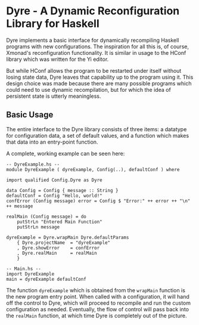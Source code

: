 Dyre - A Dynamic Reconfiguration Library for Haskell
====================================================

Dyre implements a basic interface for dynamically recompiling Haskell programs
with new configurations. The inspiration for all this is, of course, Xmonad's
reconfiguration functionality. It is similar in usage to the HConf library
which was written for the Yi editor.

But while HConf allows the program to be restarted under itself without losing
state data, Dyre leaves that capability up to the program using it. This design
choice was made because there are many possible programs which could need to use
dynamic recompilation, but for which the idea of persistent state is utterly
meaningless.

Basic Usage
-----------

The entire interface to the Dyre library consists of three items: a datatype for
configuration data, a set of default values, and a function which makes that data
into an entry-point function.

A complete, working example can be seen here:

    -- DyreExample.hs --
    module DyreExample ( dyreExample, Config(..), defaultConf ) where

    import qualified Config.Dyre as Dyre

    data Config = Config { message :: String }
    defaultConf = Config "Hello, world!"
    confError (Config message) error = Config $ "Error:" ++ error ++ "\n" ++ message

    realMain (Config message) = do
        putStrLn "Entered Main Function"
        putStrLn message

    dyreExample = Dyre.wrapMain Dyre.defaultParams
        { Dyre.projectName  = "dyreExample"
        , Dyre.showError    = confError
        , Dyre.realMain     = realMain
        }

    -- Main.hs --
    import DyreExample
    main = dyreExample defaultConf

The function `dyreExample` which is obtained from the `wrapMain` function is the
new program entry point. When called with a configuration, it will hand off the
control to Dyre, which will proceed to recompile and run the custom configuration
as needed. Eventually, the flow of control will pass back into the `realMain`
function, at which time Dyre is completely out of the picture.
